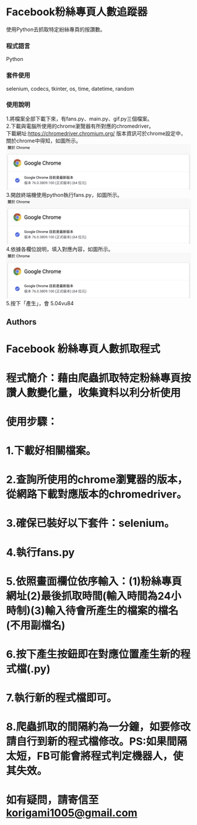 # Facebook粉絲專頁人數追蹤器

使用Python去抓取特定紛絲專頁的按讚數。

### 程式語言

Python

### 套件使用

selenium, codecs, tkinter, os, time, datetime, random

### 使用說明

1.將檔案全部下載下來，有fans.py、main.py、gif.py三個檔案。  
2.下載與電腦所使用的chrome瀏覽器有所對應的chromedriver。  
下載網址:https://chromedriver.chromium.org/
版本資訊可於chrome設定中，關於chrome中得知，如圖所示。  
![image](https://github.com/korigami1005/FacebookFans/blob/master/images/chorme%20version.png)
3.開啟終端機使用python執行fans.py，如圖所示。  
![image](https://github.com/korigami1005/FacebookFans/blob/master/images/chorme%20version.png)
4.依據各欄位說明，填入對應內容，如圖所示。  
![image](https://github.com/korigami1005/FacebookFans/blob/master/images/chorme%20version.png)
5.按下「產生」，會
5.04vu84

## Authors


# Facebook 紛絲專頁人數抓取程式
# 程式簡介：藉由爬蟲抓取特定粉絲專頁按讚人數變化量，收集資料以利分析使用
# 使用步驟：
# 1.下載好相關檔案。
# 2.查詢所使用的chrome瀏覽器的版本，從網路下載對應版本的chromedriver。
# 3.確保已裝好以下套件：selenium。
# 4.執行fans.py
# 5.依照畫面欄位依序輸入：(1)粉絲專頁網址(2)最後抓取時間(輸入時間為24小時制)(3)輸入待會所產生的檔案的檔名(不用副檔名)
# 6.按下產生按鈕即在對應位置產生新的程式檔(.py)
# 7.執行新的程式檔即可。
# 8.爬蟲抓取的間隔約為一分鐘，如要修改請自行到新的程式檔修改。PS:如果間隔太短，FB可能會將程式判定機器人，使其失效。

# 如有疑問，請寄信至 korigami1005@gmail.com
